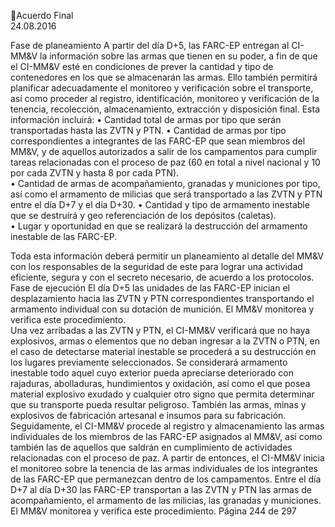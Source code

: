 Acuerdo Final  
24.08.2016  

Fase de planeamiento 
A partir del día D+5, las FARC-EP entregan al CI-MM&V la información sobre las armas que tienen en su 
poder, a fin de que el CI-MM&V esté en condiciones de prever la cantidad y tipo de contenedores en los 
que  se  almacenarán  las  armas.  Ello  también  permitirá  planificar  adecuadamente  el  monitoreo  y 
verificación sobre el transporte, así como proceder al registro, identificación, monitoreo y verificación de 
la tenencia, recolección, almacenamiento, extracción y disposición final. 
Esta información incluirá: 
• Cantidad total de armas por tipo que serán transportadas hasta las ZVTN y PTN. 
• Cantidad  de  armas  por  tipo  correspondientes  a  integrantes  de  las  FARC-EP  que  sean  miembros  del 
MM&V, y de aquellos autorizados a salir de los campamentos para cumplir tareas relacionadas con el 
proceso de paz (60 en total a nivel nacional y 10 por cada ZVTN y hasta 8 por cada PTN).  
• Cantidad de armas de acompañamiento, granadas y municiones por tipo, así como el armamento de 
milicias que será transportado a las ZVTN y PTN entre el día D+7 y el día D+30. 
• Cantidad  y  tipo  de  armamento  inestable  que  se  destruirá  y  geo  referenciación  de  los  depósitos 
(caletas).  
• Lugar y oportunidad en que se realizará la destrucción del armamento inestable de las FARC-EP. 
 
Toda esta información deberá permitir un planeamiento al detalle del MM&V con los responsables de la 
seguridad de este para lograr una actividad eficiente, segura y con el secreto necesario, de acuerdo a los 
protocolos.  
Fase de ejecución 
El día D+5 las unidades de las FARC-EP inician el desplazamiento hacia las ZVTN y PTN correspondientes 
transportando el armamento individual con su dotación de munición. 
El MM&V monitorea y verifica este procedimiento.  
Una vez arribadas a las ZVTN y PTN, el CI-MM&V verificará que no haya explosivos,  armas o elementos 
que no deban ingresar a la ZVTN o PTN, en el caso de detectarse material inestable se procederá a su 
destrucción en los lugares previamente seleccionados. 
Se  considerará  armamento  inestable  todo  aquel  cuyo  exterior  pueda  apreciarse  deteriorado  con 
rajaduras, abolladuras, hundimientos y oxidación, así como el que posea material explosivo exudado y 
cualquier  otro  signo  que  permita  determinar  que  su  transporte  pueda  resultar  peligroso.  También  las 
armas, minas y explosivos de fabricación artesanal e insumos para su fabricación. 
Seguidamente, el CI-MM&V procede al registro y almacenamiento las armas individuales de los miembros 
de las FARC-EP asignados al MM&V, así como también las de aquellos que saldrán en cumplimiento de 
actividades  relacionadas  con  el  proceso  de  paz.  A  partir  de  entonces,  el  CI-MM&V  inicia  el  monitoreo 
sobre la tenencia de las armas individuales de los integrantes de las FARC-EP que permanezcan dentro de 
los campamentos. 
Entre el día D+7 al día D+30 las FARC-EP transportan a las ZVTN y PTN las armas de acompañamiento, el 
armamento de las milicias, las granadas y municiones. El MM&V monitorea y verifica este procedimiento. 
Página 244 de 297 
 


